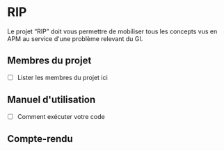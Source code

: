 # RIP
Le projet “RIP” doit vous permettre de mobiliser tous les concepts vus en APM au service d'une problème relevant du GI.

## Membres du projet
- [ ] Lister les membres du projet ici

## Manuel d'utilisation
- [ ] Comment exécuter votre code

## Compte-rendu

